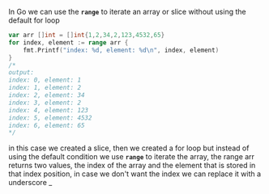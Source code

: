 In Go we can use the **`range`** to iterate an array or slice without using the default for loop

```go
var arr []int = []int{1,2,34,2,123,4532,65}
for index, element := range arr {
	fmt.Printf("index: %d, element: %d\n", index, element)
}
/*
output:
index: 0, element: 1
index: 1, element: 2
index: 2, element: 34
index: 3, element: 2
index: 4, element: 123
index: 5, element: 4532
index: 6, element: 65
*/
```
in this case we created a slice, then we created a for loop but instead of using the default condition we use **`range`** to iterate the array, the range arr returns two values, the index of the array and the element that is stored in that index position, in case we don't want the index we can replace it with a underscore _